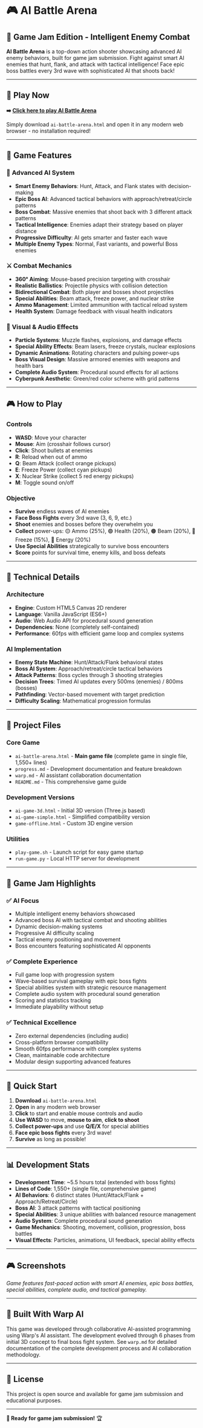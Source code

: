 # 🎮 AI Battle Arena

## 🤖 Game Jam Edition - Intelligent Enemy Combat

**AI Battle Arena** is a top-down action shooter showcasing advanced AI enemy behaviors, built for game jam submission. Fight against smart AI enemies that hunt, flank, and attack with tactical intelligence! Face epic boss battles every 3rd wave with sophisticated AI that shoots back!

---

## 🚀 **Play Now**

**➡️ [Click here to play AI Battle Arena](ai-battle-arena.html)**

Simply download `ai-battle-arena.html` and open it in any modern web browser - no installation required!

---

## 🎯 **Game Features**

### 🤖 **Advanced AI System**
- **Smart Enemy Behaviors**: Hunt, Attack, and Flank states with decision-making
- **Epic Boss AI**: Advanced tactical behaviors with approach/retreat/circle patterns
- **Boss Combat**: Massive enemies that shoot back with 3 different attack patterns
- **Tactical Intelligence**: Enemies adapt their strategy based on player distance
- **Progressive Difficulty**: AI gets smarter and faster each wave
- **Multiple Enemy Types**: Normal, Fast variants, and powerful Boss enemies

### ⚔️ **Combat Mechanics**
- **360° Aiming**: Mouse-based precision targeting with crosshair
- **Realistic Ballistics**: Projectile physics with collision detection
- **Bidirectional Combat**: Both player and bosses shoot projectiles
- **Special Abilities**: Beam attack, freeze power, and nuclear strike
- **Ammo Management**: Limited ammunition with tactical reload system
- **Health System**: Damage feedback with visual health indicators

### 🎨 **Visual & Audio Effects**
- **Particle Systems**: Muzzle flashes, explosions, and damage effects
- **Special Ability Effects**: Beam lasers, freeze crystals, nuclear explosions
- **Dynamic Animations**: Rotating characters and pulsing power-ups
- **Boss Visual Design**: Massive armored enemies with weapons and health bars
- **Complete Audio System**: Procedural sound effects for all actions
- **Cyberpunk Aesthetic**: Green/red color scheme with grid patterns

---

## 🎮 **How to Play**

### Controls
- **WASD**: Move your character
- **Mouse**: Aim (crosshair follows cursor)
- **Click**: Shoot bullets at enemies
- **R**: Reload when out of ammo
- **Q**: Beam Attack (collect orange pickups)
- **E**: Freeze Power (collect cyan pickups)
- **X**: Nuclear Strike (collect 5 red energy pickups)
- **M**: Toggle sound on/off

### Objective
- **Survive** endless waves of AI enemies
- **Face Boss Fights** every 3rd wave (3, 6, 9, etc.)
- **Shoot** enemies and bosses before they overwhelm you
- **Collect** power-ups: 🟡 Ammo (25%), 🟢 Health (20%), 🟠 Beam (20%), 🔵 Freeze (15%), 🔴 Energy (20%)
- **Use Special Abilities** strategically to survive boss encounters
- **Score** points for survival time, enemy kills, and boss defeats

---

## 🔧 **Technical Details**

### Architecture
- **Engine**: Custom HTML5 Canvas 2D renderer
- **Language**: Vanilla JavaScript (ES6+)
- **Audio**: Web Audio API for procedural sound generation
- **Dependencies**: None (completely self-contained)
- **Performance**: 60fps with efficient game loop and complex systems

### AI Implementation
- **Enemy State Machine**: Hunt/Attack/Flank behavioral states
- **Boss AI System**: Approach/retreat/circle tactical behaviors
- **Attack Patterns**: Boss cycles through 3 shooting strategies
- **Decision Trees**: Timed AI updates every 500ms (enemies) / 800ms (bosses)
- **Pathfinding**: Vector-based movement with target prediction
- **Difficulty Scaling**: Mathematical progression formulas

---

## 📁 **Project Files**

### Core Game
- `ai-battle-arena.html` - **Main game file** (complete game in single file, 1,550+ lines)
- `progress.md` - Development documentation and feature breakdown
- `warp.md` - AI assistant collaboration documentation
- `README.md` - This comprehensive game guide

### Development Versions
- `ai-game-3d.html` - Initial 3D version (Three.js based)
- `ai-game-simple.html` - Simplified compatibility version
- `game-offline.html` - Custom 3D engine version

### Utilities
- `play-game.sh` - Launch script for easy game startup
- `run-game.py` - Local HTTP server for development

---

## 🎯 **Game Jam Highlights**

### ✅ **AI Focus**
- Multiple intelligent enemy behaviors showcased
- Advanced boss AI with tactical combat and shooting abilities
- Dynamic decision-making systems
- Progressive AI difficulty scaling
- Tactical enemy positioning and movement
- Boss encounters featuring sophisticated AI opponents

### ✅ **Complete Experience**
- Full game loop with progression system
- Wave-based survival gameplay with epic boss fights
- Special abilities system with strategic resource management
- Complete audio system with procedural sound generation
- Scoring and statistics tracking
- Immediate playability without setup

### ✅ **Technical Excellence**
- Zero external dependencies (including audio)
- Cross-platform browser compatibility
- Smooth 60fps performance with complex systems
- Clean, maintainable code architecture
- Modular design supporting advanced features

---

## 🚀 **Quick Start**

1. **Download** `ai-battle-arena.html`
2. **Open** in any modern web browser
3. **Click** to start and enable mouse controls and audio
4. **Use WASD** to move, **mouse to aim**, **click to shoot**
5. **Collect power-ups** and use **Q/E/X** for special abilities
6. **Face epic boss fights** every 3rd wave!
7. **Survive** as long as possible!

---

## 📊 **Development Stats**

- **Development Time**: ~5.5 hours total (extended with boss fights)
- **Lines of Code**: 1,550+ (single file, comprehensive game)
- **AI Behaviors**: 6 distinct states (Hunt/Attack/Flank + Approach/Retreat/Circle)
- **Boss AI**: 3 attack patterns with tactical positioning
- **Special Abilities**: 3 unique abilities with balanced resource management
- **Audio System**: Complete procedural sound generation
- **Game Mechanics**: Shooting, movement, collision, progression, boss battles
- **Visual Effects**: Particles, animations, UI feedback, special ability effects

---

## 🎮 **Screenshots**

*Game features fast-paced action with smart AI enemies, epic boss battles, special abilities, complete audio, and tactical gameplay.*

---

## 🤝 **Built With Warp AI**

This game was developed through collaborative AI-assisted programming using Warp's AI assistant. The development evolved through 6 phases from initial 3D concept to final boss fight system. See `warp.md` for detailed documentation of the complete development process and AI collaboration methodology.

---

## 📄 **License**

This project is open source and available for game jam submission and educational purposes.

---

**🎯 Ready for game jam submission!** 🏆